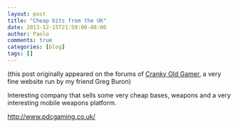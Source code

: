 ```yaml
---
layout: post
title: "Cheap bits from the UK"
date: 2013-12-15T21:59:00-08:00
author: Paolo
comments: true
categories: [blog]
tags: []
---
```

<div class="info">(this post originally appeared on the forums of <a href="http://crankyoldgamer.net/CrankyBlog/">Cranky Old Gamer</a>, a very fine website run by my friend Greg Buron)</div>

Interesting company that sells some very cheap bases, weapons and a very interesting mobile weapons platform.

http://www.pdcgaming.co.uk/
